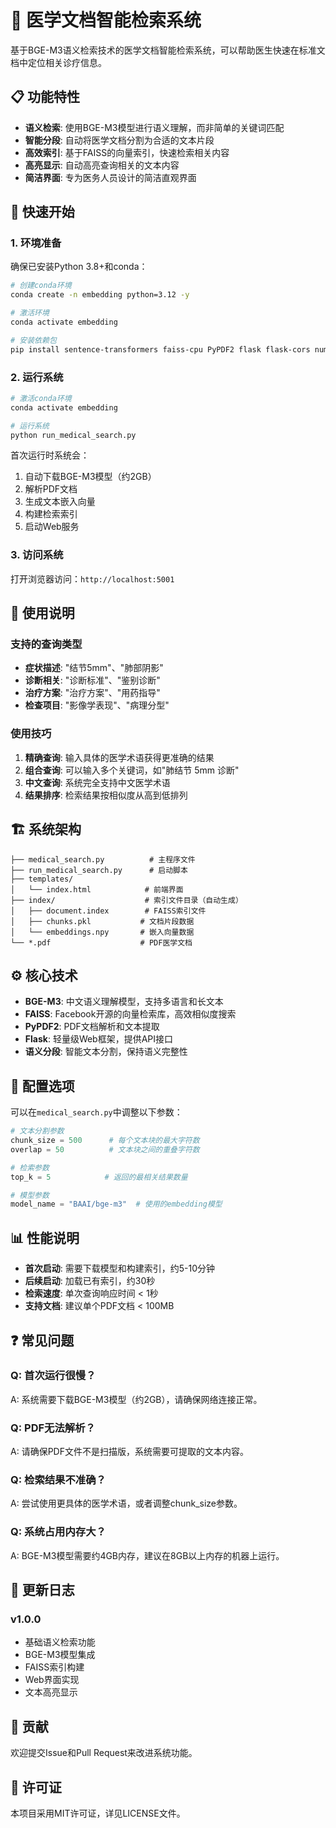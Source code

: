 # 🏥 医学文档智能检索系统

基于BGE-M3语义检索技术的医学文档智能检索系统，可以帮助医生快速在标准文档中定位相关诊疗信息。

## 📋 功能特性

- **语义检索**: 使用BGE-M3模型进行语义理解，而非简单的关键词匹配
- **智能分段**: 自动将医学文档分割为合适的文本片段
- **高效索引**: 基于FAISS的向量索引，快速检索相关内容
- **高亮显示**: 自动高亮查询相关的文本内容
- **简洁界面**: 专为医务人员设计的简洁直观界面

## 🚀 快速开始

### 1. 环境准备

确保已安装Python 3.8+和conda：

```bash
# 创建conda环境
conda create -n embedding python=3.12 -y

# 激活环境
conda activate embedding

# 安装依赖包
pip install sentence-transformers faiss-cpu PyPDF2 flask flask-cors numpy pandas
```

### 2. 运行系统

```bash
# 激活conda环境
conda activate embedding

# 运行系统
python run_medical_search.py
```

首次运行时系统会：
1. 自动下载BGE-M3模型（约2GB）
2. 解析PDF文档
3. 生成文本嵌入向量
4. 构建检索索引
5. 启动Web服务

### 3. 访问系统

打开浏览器访问：`http://localhost:5001`

## 📖 使用说明

### 支持的查询类型

- **症状描述**: "结节5mm"、"肺部阴影"
- **诊断相关**: "诊断标准"、"鉴别诊断"  
- **治疗方案**: "治疗方案"、"用药指导"
- **检查项目**: "影像学表现"、"病理分型"

### 使用技巧

1. **精确查询**: 输入具体的医学术语获得更准确的结果
2. **组合查询**: 可以输入多个关键词，如"肺结节 5mm 诊断"
3. **中文查询**: 系统完全支持中文医学术语
4. **结果排序**: 检索结果按相似度从高到低排列

## 🏗️ 系统架构

```
├── medical_search.py          # 主程序文件
├── run_medical_search.py      # 启动脚本
├── templates/
│   └── index.html            # 前端界面
├── index/                    # 索引文件目录（自动生成）
│   ├── document.index        # FAISS索引文件
│   ├── chunks.pkl           # 文档片段数据
│   └── embeddings.npy       # 嵌入向量数据
└── *.pdf                    # PDF医学文档
```

## ⚙️ 核心技术

- **BGE-M3**: 中文语义理解模型，支持多语言和长文本
- **FAISS**: Facebook开源的向量检索库，高效相似度搜索
- **PyPDF2**: PDF文档解析和文本提取
- **Flask**: 轻量级Web框架，提供API接口
- **语义分段**: 智能文本分割，保持语义完整性

## 🔧 配置选项

可以在`medical_search.py`中调整以下参数：

```python
# 文本分割参数
chunk_size = 500      # 每个文本块的最大字符数
overlap = 50          # 文本块之间的重叠字符数

# 检索参数  
top_k = 5            # 返回的最相关结果数量

# 模型参数
model_name = "BAAI/bge-m3"  # 使用的embedding模型
```

## 📊 性能说明

- **首次启动**: 需要下载模型和构建索引，约5-10分钟
- **后续启动**: 加载已有索引，约30秒
- **检索速度**: 单次查询响应时间 < 1秒
- **支持文档**: 建议单个PDF文档 < 100MB

## ❓ 常见问题

### Q: 首次运行很慢？
A: 系统需要下载BGE-M3模型（约2GB），请确保网络连接正常。

### Q: PDF无法解析？
A: 请确保PDF文件不是扫描版，系统需要可提取的文本内容。

### Q: 检索结果不准确？
A: 尝试使用更具体的医学术语，或者调整chunk_size参数。

### Q: 系统占用内存大？
A: BGE-M3模型需要约4GB内存，建议在8GB以上内存的机器上运行。

## 📝 更新日志

### v1.0.0
- 基础语义检索功能
- BGE-M3模型集成
- FAISS索引构建
- Web界面实现
- 文本高亮显示

## 🤝 贡献

欢迎提交Issue和Pull Request来改进系统功能。

## 📄 许可证

本项目采用MIT许可证，详见LICENSE文件。
